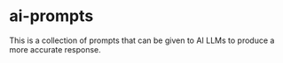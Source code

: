 # ai-prompts

This is a collection of prompts that can be given to AI LLMs to produce a more accurate response. 
